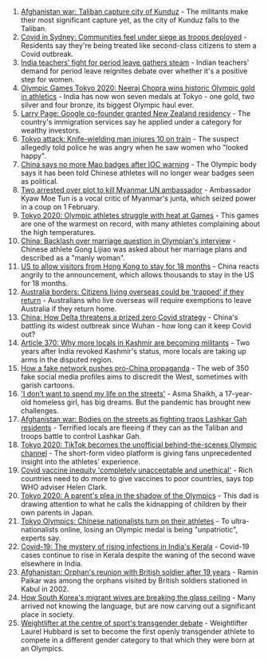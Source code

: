 1. [Afghanistan war: Taliban capture city of Kunduz](https://www.bbc.co.uk/news/world-asia-58135148) - The militants make their most significant capture yet, as the city of Kunduz falls to the Taliban.
2. [Covid in Sydney: Communities feel under siege as troops deployed](https://www.bbc.co.uk/news/world-australia-58066389) - Residents say they're being treated like second-class citizens to stem a Covid outbreak.
3. [India teachers’ fight for period leave gathers steam](https://www.bbc.co.uk/news/world-asia-india-58110935) - Indian teachers' demand for period leave reignites debate over whether it's a positive step for women.
4. [Olympic Games Tokyo 2020: Neeraj Chopra wins historic Olympic gold in athletics](https://www.bbc.co.uk/news/world-asia-india-57913544) - India has now won seven medals at Tokyo - one gold, two silver and four bronze, its biggest Olympic haul ever.
5. [Larry Page: Google co-founder granted New Zealand residency](https://www.bbc.co.uk/news/world-asia-58128475) - The country's immigration services say he applied under a category for wealthy investors.
6. [Tokyo attack: Knife-wielding man injures 10 on train](https://www.bbc.co.uk/news/world-asia-58125414) - The suspect allegedly told police he was angry when he saw women who "looked happy".
7. [China says no more Mao badges after IOC warning](https://www.bbc.co.uk/news/world-asia-china-58127804) - The Olympic body says it has been told Chinese athletes will no longer wear badges seen as political.
8. [Two arrested over plot to kill Myanmar UN ambassador](https://www.bbc.co.uk/news/world-us-canada-58088866) - Ambassador Kyaw Moe Tun is a vocal critic of Myanmar's junta, which seized power in a coup on 1 February.
9. [Tokyo 2020: Olympic athletes struggle with heat at Games](https://www.bbc.co.uk/news/world-asia-58110846) - This games are one of the warmest on record, with many athletes complaining about the high temperatures.
10. [China: Backlash over marriage question in Olympian's interview](https://www.bbc.co.uk/news/world-asia-china-58110014) - Chinese athlete Gong Lijiao was asked about her marriage plans and described as a "manly woman".
11. [US to allow visitors from Hong Kong to stay for 18 months](https://www.bbc.co.uk/news/world-us-canada-58105075) - China reacts angrily to the announcement, which allows thousands to stay in the US for 18 months.
12. [Australia borders: Citizens living overseas could be 'trapped' if they return](https://www.bbc.co.uk/news/world-australia-58110308) - Australians who live overseas will require exemptions to leave Australia if they return home.
13. [China: How Delta threatens a prized zero Covid strategy](https://www.bbc.co.uk/news/world-asia-china-58095909) - China's battling its widest outbreak since Wuhan - how long can it keep Covid out?
14. [Article 370: Why more locals in Kashmir are becoming militants](https://www.bbc.co.uk/news/world-asia-india-58025062) - Two years after India revoked Kashmir's status, more locals are taking up arms in the disputed region.
15. [How a fake network pushes pro-China propaganda](https://www.bbc.co.uk/news/world-asia-china-58062630) - The web of 350 fake social media profiles aims to discredit the West, sometimes with garish cartoons.
16. ['I don’t want to spend my life on the streets'](https://www.bbc.co.uk/news/world-asia-india-58025055) - Asma Shaikh, a 17-year-old homeless girl, has big dreams. But the pandemic has brought new challenges.
17. [Afghanistan war: Bodies on the streets as fighting traps Lashkar Gah residents](https://www.bbc.co.uk/news/world-asia-58074525) - Terrified locals are fleeing if they can as the Taliban and troops battle to control Lashkar Gah.
18. [Tokyo 2020: TikTok becomes the unofficial behind-the-scenes Olympic channel](https://www.bbc.co.uk/news/world-australia-58053519) - The short-form video platform is giving fans unprecedented insight into the athletes' experience.
19. [Covid vaccine inequity 'completely unacceptable and unethical'](https://www.bbc.co.uk/news/world-asia-58067686) - Rich countries need to do more to give vaccines to poor countries, says top WHO adviser Helen Clark.
20. [Tokyo 2020: A parent's plea in the shadow of the Olympics](https://www.bbc.co.uk/news/world-asia-58057432) - This dad is drawing attention to what he calls the kidnapping of children by their own parents in Japan.
21. [Tokyo Olympics: Chinese nationalists turn on their athletes](https://www.bbc.co.uk/news/world-asia-china-58024068) - To ultra-nationalists online, losing an Olympic medal is being "unpatriotic", experts say.
22. [Covid-19: The mystery of rising infections in India's Kerala](https://www.bbc.co.uk/news/world-asia-india-58054124) - Covid-19 cases continue to rise in Kerala despite the waning of the second wave elsewhere in India.
23. [Afghanistan: Orphan's reunion with British soldier after 19 years](https://www.bbc.co.uk/news/world-asia-58028234) - Ramin Paikar was among the orphans visited by British soldiers stationed in Kabul in 2002.
24. [How South Korea's migrant wives are breaking the glass ceiling](https://www.bbc.co.uk/news/world-asia-57716704) - Many arrived not knowing the language, but are now carving out a significant place in society.
25. [Weightlifter at the centre of sport's transgender debate](https://www.bbc.co.uk/sport/olympics/57989022) - Weightlifter Laurel Hubbard is set to become the first openly transgender athlete to compete in a different gender category to that which they were born at an Olympics.
